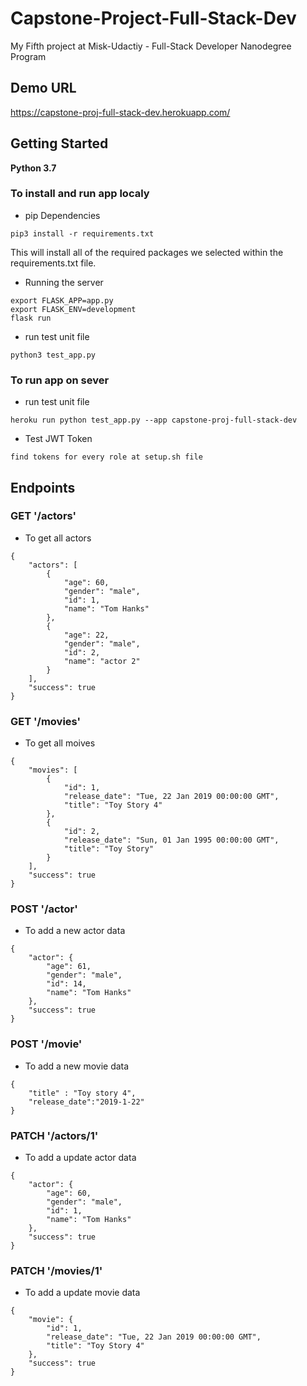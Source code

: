 # Capstone-Project-Full-Stack-Dev
My Fifth project at Misk-Udactiy - Full-Stack Developer Nanodegree Program

## Demo URL 
https://capstone-proj-full-stack-dev.herokuapp.com/

## Getting Started
**Python 3.7**

### To install and run app localy

- pip Dependencies 
```
pip3 install -r requirements.txt
```
This will install all of the required packages we selected within the requirements.txt file.

- Running the server
```
export FLASK_APP=app.py
export FLASK_ENV=development
flask run
```
- run test unit file
```
python3 test_app.py
```
### To run app on sever
- run test unit file
```
heroku run python test_app.py --app capstone-proj-full-stack-dev
```
- Test JWT Token 
```
find tokens for every role at setup.sh file
```

## Endpoints
### GET '/actors'
- To get all actors
```
{
    "actors": [
        {
            "age": 60,
            "gender": "male",
            "id": 1,
            "name": "Tom Hanks"
        },
        {
            "age": 22,
            "gender": "male",
            "id": 2,
            "name": "actor 2"
        }
    ],
    "success": true
}
```
### GET '/movies'
- To get all moives
```
{
    "movies": [
        {
            "id": 1,
            "release_date": "Tue, 22 Jan 2019 00:00:00 GMT",
            "title": "Toy Story 4"
        },
        {
            "id": 2,
            "release_date": "Sun, 01 Jan 1995 00:00:00 GMT",
            "title": "Toy Story"
        }
    ],
    "success": true
}

```
### POST '/actor'
- To add a new actor data
```
{
    "actor": {
        "age": 61,
        "gender": "male",
        "id": 14,
        "name": "Tom Hanks"
    },
    "success": true
}
```
### POST '/movie'
- To add a new movie data
```
{
    "title" : "Toy story 4",
    "release_date":"2019-1-22"
}
```
### PATCH '/actors/1'
- To add a update actor data
```
{
    "actor": {
        "age": 60,
        "gender": "male",
        "id": 1,
        "name": "Tom Hanks"
    },
    "success": true
}
```

### PATCH '/movies/1'
- To add a update movie data
```
{
    "movie": {
        "id": 1,
        "release_date": "Tue, 22 Jan 2019 00:00:00 GMT",
        "title": "Toy Story 4"
    },
    "success": true
}
```
